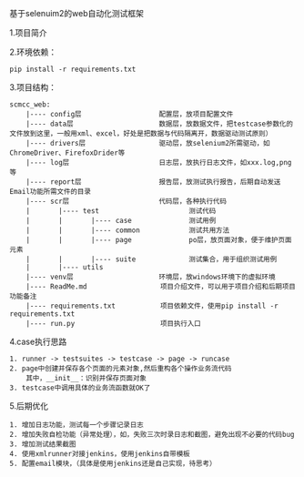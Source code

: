 基于selenuim2的web自动化测试框架

1.项目简介



2.环境依赖：

    pip install -r requirements.txt



3.项目结构：

    scmcc_web:
        |---- config层                   配置层，放项目配置文件
        |---- data层                     数据层，放数据文件，把testcase参数化的文件放到这里，一般用xml、excel，好处是把数据与代码隔离开，数据驱动测试原则）
        |---- drivers层                  驱动层，放selenium2所需驱动，如ChromeDriver、FirefoxDrider等
        |---- log层                      日志层，放执行日志文件，如xxx.log,png等
        |---- report层                   报告层，放测试执行报告，后期自动发送Email功能所需文件的目录
        |---- scr层                      代码层，各种执行代码
        |       |---- test                      测试代码
        |       |       |---- case              测试用例
        |       |       |---- common            测试共用方法
        |       |       |---- page              po层，放页面对象，便于维护页面元素
        |       |       |---- suite             测试集合，用于组织测试用例
        |       |---- utils
        |---- venv层                     环境层，放windows环境下的虚拟环境
        |---- ReadMe.md                  项目介绍文件，可以用于项目介绍和后期项目功能备注
        |---- requirements.txt           项目依赖文件，使用pip install -r requirements.txt
        |---- run.py                     项目执行入口







4.case执行思路
    
    1. runner -> testsuites -> testcase -> page -> runcase
    2. page中创建并保存各个页面的元素对象,然后重构各个操作业务流代码
        其中，__init__：识别并保存页面对象
    3. testcase中调用具体的业务流函数就OK了
    


5.后期优化

    1. 增加日志功能，测试每一个步骤记录日志
    2. 增加失败自检功能（异常处理），如，失败三次时录日志和截图，避免出现不必要的代码bug
    3. 增加测试结果截图
    4. 使用xmlrunner对接jenkins，使用jenkins自带模板
    5. 配置email模块，（具体是使用jenkins还是自己实现，待思考）
    
    
    